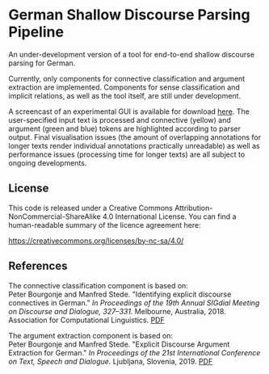 # German Shallow Discourse Parsing Pipeline

An under-development version of a tool for end-to-end shallow discourse parsing for German. 

Currently, only components for connective classification and argument extraction are implemented. 
Components for sense classification and implicit relations, as well as the tool itself, are still under development.

A screencast of an experimental GUI is available for download [here](annis.ling.uni-potsdam.de/gsdp_gui_demo.mp4). The user-specified input text is processed and connective (yellow) and argument (green and blue) tokens are highlighted according to parser output. Final visualisation issues (the amount of overlapping annotations for longer texts render individual annotations practically unreadable) as well as performance issues (processing time for longer texts) are all subject to ongoing developments.

## License

This code is released under a Creative Commons Attribution-NonCommercial-ShareAlike 4.0 International License.
You can find a human-readable summary of the licence agreement here:

https://creativecommons.org/licenses/by-nc-sa/4.0/

## References

The connective classification component is based on:</br>
Peter Bourgonje and Manfred Stede. "Identifying explicit discourse connectives in German." 
*In Proceedings of the 19th Annual SIGdial Meeting on Discourse and Dialogue, 327–331.* Melbourne, Australia, 2018. 
Association for Computational Linguistics. [PDF](http://aclweb.org/anthology/W18-5037) 

The argument extraction component is based on:</br>
Peter Bourgonje and Manfred Stede. "Explicit Discourse Argument Extraction for German." 
*In Proceedings of the 21st International Conference on Text, Speech and Dialogue.* Ljubljana, Slovenia, 2019. [PDF](https://link.springer.com/chapter/10.1007/978-3-030-27947-9_3)
